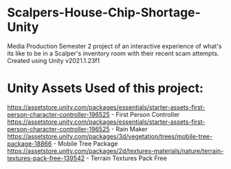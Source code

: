 # Scalpers-House-Chip-Shortage-Unity
 Media Production Semester 2 project of an interactive experience of what's its like to be in a Scalper's inventory room with their recent scam attempts. Created using Unity v2021.1.23f1
 
# Unity Assets Used of this project:

https://assetstore.unity.com/packages/essentials/starter-assets-first-person-character-controller-196525 - First Person Controller
https://assetstore.unity.com/packages/essentials/starter-assets-first-person-character-controller-196525 - Rain Maker
https://assetstore.unity.com/packages/3d/vegetation/trees/mobile-tree-package-18866 - Mobile Tree Package
https://assetstore.unity.com/packages/2d/textures-materials/nature/terrain-textures-pack-free-139542 - Terrain Textures Pack Free

